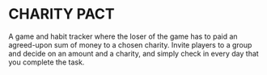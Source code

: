 # CHARITY PACT
A game and habit tracker where the loser of the game has to paid an agreed-upon sum of money to a chosen charity. Invite players to a group and decide on an amount and a charity, and simply check in every day that you complete the task.

